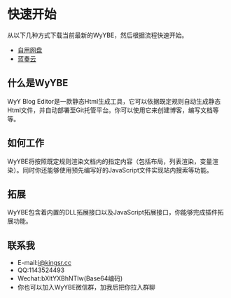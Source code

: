# 快速开始

从以下几种方式下载当前最新的WyYBE，然后根据流程快速开始。
 - [自用网盘](https://pan.kingsr.cc/s/9jsmd70c)
 - [蓝奏云](https://www.lanzous.com/b00z7ehfe)

## 什么是WyYBE

WyY Blog Editor是一款静态Html生成工具，它可以依据既定规则自动生成静态Html文件，并自动部署至Git托管平台。你可以使用它来创建博客，编写文档等等。

## 如何工作

WyYBE将按照既定规则渲染文档内的指定内容（包括布局，列表渲染，变量渲染）。同时你还能够使用预先编写好的JavaScript文件实现站内搜索等功能。

## 拓展

WyYBE包含着内置的DLL拓展接口以及JavaScript拓展接口，你能够完成插件拓展功能。

## 联系我

 - E-mail:[i@kingsr.cc](mailto:i@kingsr.cc)
 - QQ:1143524493
 - Wechat:bXltYXBhNTIw(Base64编码)
 - 你也可以加入WyYBE微信群，加我后把你拉入群聊